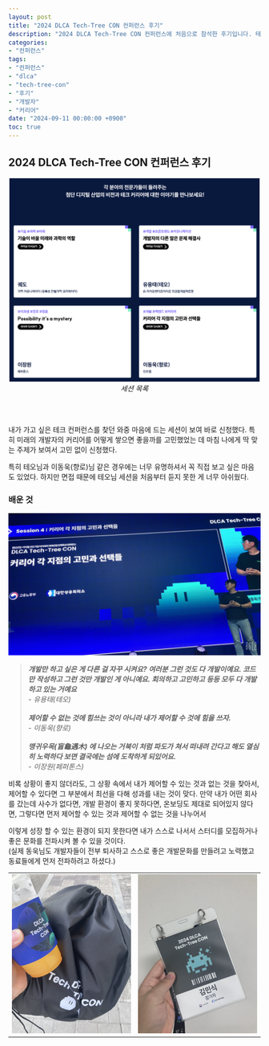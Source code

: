 ```yaml
---
layout: post
title: "2024 DLCA Tech-Tree CON 컨퍼런스 후기"
description: "2024 DLCA Tech-Tree CON 컨퍼런스에 처음으로 참석한 후기입니다. 테오님, 이동욱(향로)님, 이장원(페퍼톤스)님의 세션을 통해 개발자로서의 성장과 커리어에 대한 깊은 인사이트를 얻을 수 있었습니다."
categories:
- "컨퍼런스"
tags:
- "컨퍼런스"
- "dlca"
- "tech-tree-con"
- "후기"
- "개발자"
- "커리어"
date: "2024-09-11 00:00:00 +0900"
toc: true
---
```


## 2024 DLCA Tech-Tree CON 컨퍼런스 후기

<div align="center">
  <img src="/assets/images/tech_conference_index.png" width="500" alt="2024 DLCA Tech-Tree CON 세션 목록">
  <br>
  <em>세션 목록</em>
</div>

<br><br>

내가 가고 싶은 테크 컨퍼런스를 찾던 와중 마음에 드는 세션이 보여 바로 신청했다.
특히 미래의 개발자의 커리어를 어떻게 쌓으면 좋을까를 고민했었는 데 마침 나에게 딱 맞는 주제가 보여서 고민 없이 신청했다.

특히 테오님과 이동욱(향로)님 같은 경우에는 너무 유명하셔서 꼭 직접 보고 싶은 마음도 있었다. 
하지만 면접 때문에 테오님 세션을 처음부터 듣지 못한 게 너무 아쉬웠다.

### 배운 것


![dd](/assets/images/IMG_5306.JPG)

> _**개발만 하고 싶은 게 다른 걸 자꾸 시켜요? 여러분 그런 것도 다 개발이예요. 코드만 작성하고 그런 것만 개발인 게 아니예요. 회의하고 고민하고 등등 모두 다 개발하고 있는 거예요**_ <br> - _유용태(테오)_
> <br><br>
> _**제어할 수 없는 것에 힘쓰는 
것이 아니라 내가 제어할 수 것에 힘을 쓰자.**_ <br> - _이동욱(향로)_
> <br><br>
> _**맹귀우목(盲龜遇木) 에 나오는 거북이 처럼 파도가 쳐서 떠내려 간다고 해도 열심히 노력하다 보면 결국에는 섬에 도착하게 되있어요.**_ <br>- _이장원(페퍼톤스)_

비록 상황이 좋지 않더라도, 그 상황 속에서 내가 제어할 수 있는 것과 없는 것을 찾아서, 제어할 수 있다면 그 부분에서 최선을 다해 성과를 내는 것이 맞다.
만약 내가 어떤 회사를 갔는데 사수가 없다면, 개발 환경이 좋지 못하다면, 온보딩도 제대로 되어있지 않다면, 그렇다면 먼저 제어할 수 있는 것과 제어할 수 없는 것을 나누어서

이렇게 성장 할 수 있는 환경이 되지 못한다면 내가 스스로 나서서 스터디를 모집하거나 좋은 문화를 전파시켜 볼 수 있을 것이다.  
(실제 동욱님도 개발자들이 전부 퇴사하고 스스로 좋은 개발문화를 만들려고 노력했고 동료들에게 먼저 전파하려고 하셨다.)

<table>
  <tr>
    <td><img src="/assets/images/IMG_5309.jpg" alt="세션 현장1" width="100%"></td>
    <td><img src="/assets/images/IMG_5322.jpg" alt="세션 현장2" width="100%"></td>
  </tr>
</table>